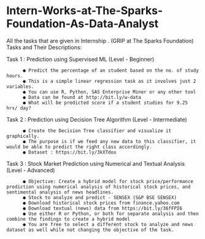 # Intern-Works-at-The-Sparks-Foundation-As-Data-Analyst
All the tasks that are given in Internship . (GRIP at The Sparks Foundation)
Tasks and Their Descriptions:

Task 1 : Prediction using Supervised ML (Level - Beginner)

          ● Predict the percentage of an student based on the no. of study hours.
          ● This is a simple linear regression task as it involves just 2 variables.
          ● You can use R, Python, SAS Enterprise Miner or any other tool
          ● Data can be found at http://bit.ly/w-data
          ● What will be predicted score if a student studies for 9.25 hrs/ day?
          
          
Task 2 : Prediction using Decision Tree Algorithm (Level - Intermediate)

          ● Create the Decision Tree classifier and visualize it graphically.
          ● The purpose is if we feed any new data to this classifier, it would be able to predict the right class accordingly.
          ● Dataset : https://bit.ly/3kXTdox
          
Task 3 : Stock Market Prediction using Numerical and Textual Analysis (Level - Advanced)

          ● Objective: Create a hybrid model for stock price/performance prediction using numerical analysis of historical stock prices, and sentimental analysis of news headlines.
          ● Stock to analyze and predict - SENSEX (S&P BSE SENSEX)
          ● Download historical stock prices from finance.yahoo.com
          ● Download textual (news) data from https://bit.ly/36fFPI6
          ● Use either R or Python, or both for separate analysis and then combine the findings to create a hybrid model
          ● You are free to select a different stock to analyze and news dataset as well while not changing the objective of the task.
